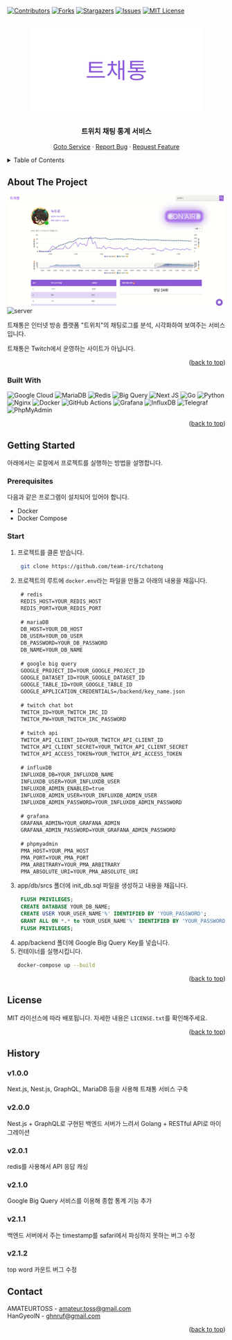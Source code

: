 <div id="top"></div>

<!-- PROJECT SHIELDS -->
<!--
*** I'm using markdown "reference style" links for readability.
*** Reference links are enclosed in brackets [ ] instead of parentheses ( ).
*** See the bottom of this document for the declaration of the reference variables
*** for contributors-url, forks-url, etc. This is an optional, concise syntax you may use.
*** https://www.markdownguide.org/basic-syntax/#reference-style-links
-->
[![Contributors][contributors-shield]][contributors-url]
[![Forks][forks-shield]][forks-url]
[![Stargazers][stars-shield]][stars-url]
[![Issues][issues-shield]][issues-url]
[![MIT License][license-shield]][license-url]



<!-- PROJECT LOGO -->
<br />
<div align="center">
  <a href="https://github.com/team-irc/tchatong">
    <img src="images/logo.png" alt="Logo" width="400" height="200">
  </a>

<h3 align="center">트위치 채팅 통계 서비스</h3>

  <p align="center">
    <a href="https://tchatong.info">Goto Service</a>
    ·
    <a href="https://github.com/team-irc/tchatong/issues">Report Bug</a>
    ·
    <a href="https://github.com/team-irc/tchatong/issues">Request Feature</a>
  </p>
</div>



<!-- TABLE OF CONTENTS -->
<details>
  <summary>Table of Contents</summary>
  <ol>
    <li>
      <a href="#about-the-project">About The Project</a>
      <ul>
        <li><a href="#built-with">Built With</a></li>
      </ul>
    </li>
    <li>
      <a href="#getting-started">Getting Started</a>
      <ul>
        <li><a href="#prerequisites">Prerequisites</a></li>
        <li><a href="#start">Start</a></li>
      </ul>
    </li>
    <li><a href="#license">License</a></li>
    <li><a href="#history">History</a></li>
    <li><a href="#contact">Contact</a></li>
  </ol>
</details>



<!-- ABOUT THE PROJECT -->
## About The Project

[![Product Name Screen Shot][product-screenshot]](https://tchatong.info)
![server](https://github.com/team-irc/tchatong/blob/main/images/server.png)

트채통은 인터넷 방송 플랫폼 "트위치"의 채팅로그를 분석, 시각화하여 보여주는 서비스 입니다.  

트채통은 Twitch에서 운영하는 사이트가 아닙니다.

<p align="right">(<a href="#top">back to top</a>)</p>



### Built With

![Google Cloud](https://img.shields.io/badge/GoogleCloud-%234285F4.svg?style=for-the-badge&logo=google-cloud&logoColor=white)
![MariaDB](https://img.shields.io/badge/MariaDB-003545?style=for-the-badge&logo=mariadb&logoColor=white)
![Redis](https://img.shields.io/badge/redis-%23DD0031.svg?style=for-the-badge&logo=redis&logoColor=white)
![Big Query](https://img.shields.io/badge/bigquery-%234285F4.svg?style=for-the-badge&logo=bigquery&logoColor=white)
![Next JS](https://img.shields.io/badge/Next-black?style=for-the-badge&logo=next.js&logoColor=white)
![Go](https://img.shields.io/badge/go-%2300ADD8.svg?style=for-the-badge&logo=go&logoColor=white)
![Python](https://img.shields.io/badge/python-3670A0?style=for-the-badge&logo=python&logoColor=ffdd54)
![Nginx](https://img.shields.io/badge/nginx-%23009639.svg?style=for-the-badge&logo=nginx&logoColor=white)
![Docker](https://img.shields.io/badge/docker-%230db7ed.svg?style=for-the-badge&logo=docker&logoColor=white)
![GitHub Actions](https://img.shields.io/badge/github%20actions-%232671E5.svg?style=for-the-badge&logo=githubactions&logoColor=white)
![Grafana](https://img.shields.io/badge/grafana-%23E34F26.svg?style=for-the-badge&logo=grafana&logoColor=white)
![InfluxDB](https://img.shields.io/badge/influxdb-%23323330.svg?style=for-the-badge&logo=influxdb&logoColor=blue)
![Telegraf](https://img.shields.io/badge/telegraf-%23323330.svg?style=for-the-badge&logo=telegraf&logoColor=blue)
![PhpMyAdmin](https://img.shields.io/badge/phpmyadmin-FE7A16.svg?style=for-the-badge&logo=phpmyadmin&logoColor=white)

<p align="right">(<a href="#top">back to top</a>)</p>



<!-- GETTING STARTED -->
## Getting Started

아래에서는 로컬에서 프로젝트를 실행하는 방법을 설명합니다.

### Prerequisites

다음과 같은 프로그램이 설치되어 있어야 합니다.
* Docker
* Docker Compose

### Start

1. 프로젝트를 클론 받습니다.
   ```sh
    git clone https://github.com/team-irc/tchatong
   ```
2. 프로젝트의 루트에 `docker.env`라는 파일을 만들고 아래의 내용을 채웁니다.
   ```dotenv
    # redis
    REDIS_HOST=YOUR_REDIS_HOST
    REDIS_PORT=YOUR_REDIS_PORT
    
    # mariaDB
    DB_HOST=YOUR_DB_HOST
    DB_USER=YOUR_DB_USER
    DB_PASSWORD=YOUR_DB_PASSWORD
    DB_NAME=YOUR_DB_NAME
    
    # google big query
    GOOGLE_PROJECT_ID=YOUR_GOOGLE_PROJECT_ID
    GOOGLE_DATASET_ID=YOUR_GOOGLE_DATASET_ID
    GOOGLE_TABLE_ID=YOUR_GOOGLE_TABLE_ID
    GOOGLE_APPLICATION_CREDENTIALS=/backend/key_name.json
    
    # twitch chat bot
    TWITCH_ID=YOUR_TWITCH_IRC_ID
    TWITCH_PW=YOUR_TWITCH_IRC_PASSWORD
    
    # twitch api
    TWITCH_API_CLIENT_ID=YOUR_TWITCH_API_CLIENT_ID
    TWITCH_API_CLIENT_SECRET=YOUR_TWITCH_API_CLIENT_SECRET
    TWITCH_API_ACCESS_TOKEN=YOUR_TWITCH_API_ACCESS_TOKEN
    
    # influxDB
    INFLUXDB_DB=YOUR_INFLUXDB_NAME
    INFLUXDB_USER=YOUR_INFLUXDB_USER
    INFLUXDB_ADMIN_ENABLED=true
    INFLUXDB_ADMIN_USER=YOUR_INFLUXDB_ADMIN_USER
    INFLUXDB_ADMIN_PASSWORD=YOUR_INFLUXDB_ADMIN_PASSWORD
    
    # grafana
    GRAFANA_ADMIN=YOUR_GRAFANA_ADMIN
    GRAFANA_ADMIN_PASSWORD=YOUR_GRAFANA_ADMIN_PASSWORD
    
    # phpmyadmin
    PMA_HOST=YOUR_PMA_HOST
    PMA_PORT=YOUR_PMA_PORT
    PMA_ARBITRARY=YOUR_PMA_ARBITRARY
    PMA_ABSOLUTE_URI=YOUR_PMA_ABSOLUTE_URI
   ```
3. app/db/srcs 폴더에 init_db.sql 파일을 생성하고 내용을 채웁니다.
   ```sql
    FLUSH PRIVILEGES;
    CREATE DATABASE YOUR_DB_NAME;
    CREATE USER YOUR_USER_NAME'%' IDENTIFIED BY 'YOUR_PASSWORD';
    GRANT ALL ON *.* to YOUR_USER_NAME'%' IDENTIFIED BY 'YOUR_PASSWORD';
    FLUSH PRIVILEGES;
   ```
4. app/backend 폴더에 Google Big Query Key를 넣습니다.
5. 컨테이너를 실행시킵니다.
   ```sh
   docker-compose up --build
   ```

<p align="right">(<a href="#top">back to top</a>)</p>

<!-- LICENSE -->
## License

MIT 라이선스에 따라 배포됩니다. 자세한 내용은 `LICENSE.txt`를 확인해주세요.

<p align="right">(<a href="#top">back to top</a>)</p>

<!-- HISTORY -->
## History

### v1.0.0
Next.js, Nest.js, GraphQL, MariaDB 등을 사용해 트채통 서비스 구축
### v2.0.0
Nest.js + GraphQL로 구현된 백엔드 서버가 느려서
Golang + RESTful API로 마이그레이션
### v2.0.1
redis를 사용해서 API 응답 캐싱
### v2.1.0
Google Big Query 서비스를 이용해 종합 통계 기능 추가
### v2.1.1
백엔드 서버에서 주는 timestamp를 safari에서 파싱하지 못하는 버그 수정
### v2.1.2
top word 카운트 버그 수정

<!-- CONTACT -->
## Contact

AMATEURTOSS - amateur.toss@gmail.com  
HanGyeolN - ghnruf@gmail.com  

<p align="right">(<a href="#top">back to top</a>)</p>

<!-- MARKDOWN LINKS & IMAGES -->
<!-- https://www.markdownguide.org/basic-syntax/#reference-style-links -->
[contributors-shield]: https://img.shields.io/github/contributors/team-irc/tchatong.svg?style=for-the-badge
[contributors-url]: https://github.com/team-irc/tchatong/graphs/contributors
[forks-shield]: https://img.shields.io/github/forks/team-irc/tchatong.svg?style=for-the-badge
[forks-url]: https://github.com/team-irc/tchatong/network/members
[stars-shield]: https://img.shields.io/github/stars/team-irc/tchatong.svg?style=for-the-badge
[stars-url]: https://github.com/team-irc/tchatong/stargazers
[issues-shield]: https://img.shields.io/github/issues/team-irc/tchatong.svg?style=for-the-badge
[issues-url]: https://github.com/team-irc/tchatong/issues
[license-shield]: https://img.shields.io/github/license/team-irc/tchatong.svg?style=for-the-badge
[license-url]: https://github.com/team-irc/tchatong/blob/develop/LICENSE.txt
[product-screenshot]: images/screenshot.png
